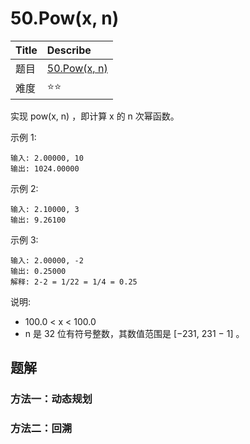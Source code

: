 # 50.Pow(x, n)

| Title | Describe                                                                          |
| :---- | :-------------------------------------------------------------------------------- |
| 题目  | [50.Pow(x, n)](https://leetcode-cn.com/problems/powx-n/) |
| 难度  | ⭐⭐                                                                              |

实现 pow(x, n) ，即计算 x 的 n 次幂函数。

示例 1:

```
输入: 2.00000, 10
输出: 1024.00000
```

示例 2:

```
输入: 2.10000, 3
输出: 9.26100
```

示例 3:

```
输入: 2.00000, -2
输出: 0.25000
解释: 2-2 = 1/22 = 1/4 = 0.25
```

说明:

- 100.0 < x < 100.0
- n 是 32 位有符号整数，其数值范围是 [−231, 231 − 1] 。

## 题解

### 方法一：动态规划

### 方法二：回溯
